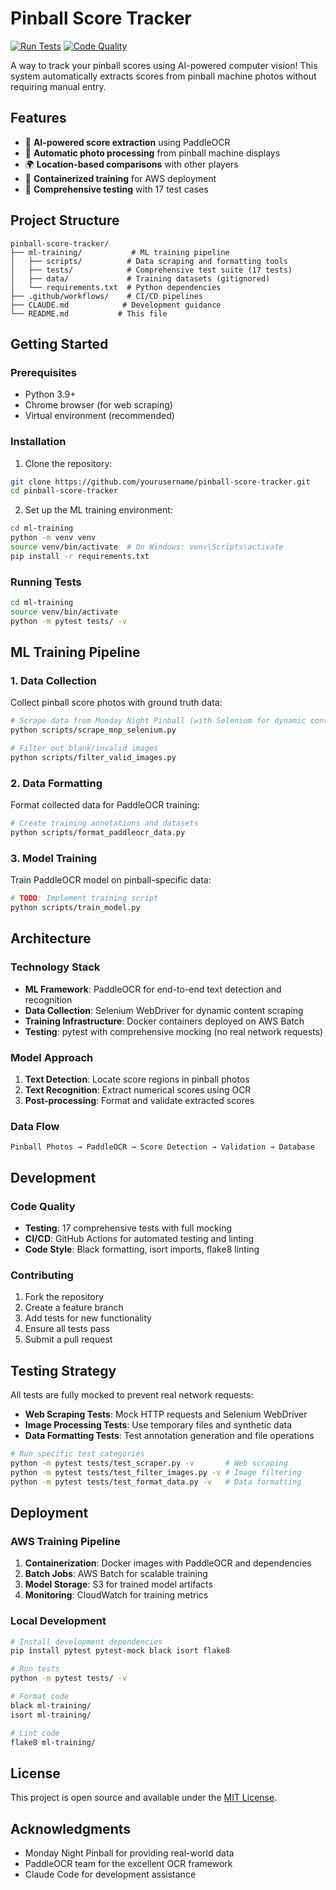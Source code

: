 # Pinball Score Tracker

[![Run Tests](https://github.com/toasty/pinball-score-tracker/actions/workflows/test.yml/badge.svg)](https://github.com/toasty/pinball-score-tracker/actions/workflows/test.yml)
[![Code Quality](https://github.com/toasty/pinball-score-tracker/actions/workflows/lint.yml/badge.svg)](https://github.com/toasty/pinball-score-tracker/actions/workflows/lint.yml)

A way to track your pinball scores using AI-powered computer vision! This system automatically extracts scores from pinball machine photos without requiring manual entry.

## Features

- 🤖 **AI-powered score extraction** using PaddleOCR
- 📸 **Automatic photo processing** from pinball machine displays
- 🌍 **Location-based comparisons** with other players
- 🔧 **Containerized training** for AWS deployment
- 🧪 **Comprehensive testing** with 17 test cases

## Project Structure

```
pinball-score-tracker/
├── ml-training/           # ML training pipeline
│   ├── scripts/          # Data scraping and formatting tools
│   ├── tests/            # Comprehensive test suite (17 tests)
│   ├── data/             # Training datasets (gitignored)
│   └── requirements.txt  # Python dependencies
├── .github/workflows/    # CI/CD pipelines
├── CLAUDE.md            # Development guidance
└── README.md           # This file
```

## Getting Started

### Prerequisites

- Python 3.9+
- Chrome browser (for web scraping)
- Virtual environment (recommended)

### Installation

1. Clone the repository:
```bash
git clone https://github.com/yourusername/pinball-score-tracker.git
cd pinball-score-tracker
```

2. Set up the ML training environment:
```bash
cd ml-training
python -m venv venv
source venv/bin/activate  # On Windows: venv\Scripts\activate
pip install -r requirements.txt
```

### Running Tests

```bash
cd ml-training
source venv/bin/activate
python -m pytest tests/ -v
```

## ML Training Pipeline

### 1. Data Collection

Collect pinball score photos with ground truth data:

```bash
# Scrape data from Monday Night Pinball (with Selenium for dynamic content)
python scripts/scrape_mnp_selenium.py

# Filter out blank/invalid images
python scripts/filter_valid_images.py
```

### 2. Data Formatting

Format collected data for PaddleOCR training:

```bash
# Create training annotations and datasets
python scripts/format_paddleocr_data.py
```

### 3. Model Training

Train PaddleOCR model on pinball-specific data:

```bash
# TODO: Implement training script
python scripts/train_model.py
```

## Architecture

### Technology Stack

- **ML Framework**: PaddleOCR for end-to-end text detection and recognition
- **Data Collection**: Selenium WebDriver for dynamic content scraping
- **Training Infrastructure**: Docker containers deployed on AWS Batch
- **Testing**: pytest with comprehensive mocking (no real network requests)

### Model Approach

1. **Text Detection**: Locate score regions in pinball photos
2. **Text Recognition**: Extract numerical scores using OCR
3. **Post-processing**: Format and validate extracted scores

### Data Flow

```
Pinball Photos → PaddleOCR → Score Detection → Validation → Database
```

## Development

### Code Quality

- **Testing**: 17 comprehensive tests with full mocking
- **CI/CD**: GitHub Actions for automated testing and linting
- **Code Style**: Black formatting, isort imports, flake8 linting

### Contributing

1. Fork the repository
2. Create a feature branch
3. Add tests for new functionality
4. Ensure all tests pass
5. Submit a pull request

## Testing Strategy

All tests are fully mocked to prevent real network requests:

- **Web Scraping Tests**: Mock HTTP requests and Selenium WebDriver
- **Image Processing Tests**: Use temporary files and synthetic data
- **Data Formatting Tests**: Test annotation generation and file operations

```bash
# Run specific test categories
python -m pytest tests/test_scraper.py -v       # Web scraping
python -m pytest tests/test_filter_images.py -v # Image filtering
python -m pytest tests/test_format_data.py -v   # Data formatting
```

## Deployment

### AWS Training Pipeline

1. **Containerization**: Docker images with PaddleOCR and dependencies
2. **Batch Jobs**: AWS Batch for scalable training
3. **Model Storage**: S3 for trained model artifacts
4. **Monitoring**: CloudWatch for training metrics

### Local Development

```bash
# Install development dependencies
pip install pytest pytest-mock black isort flake8

# Run tests
python -m pytest tests/ -v

# Format code
black ml-training/
isort ml-training/

# Lint code
flake8 ml-training/
```

## License

This project is open source and available under the [MIT License](LICENSE).

## Acknowledgments

- Monday Night Pinball for providing real-world data
- PaddleOCR team for the excellent OCR framework
- Claude Code for development assistance